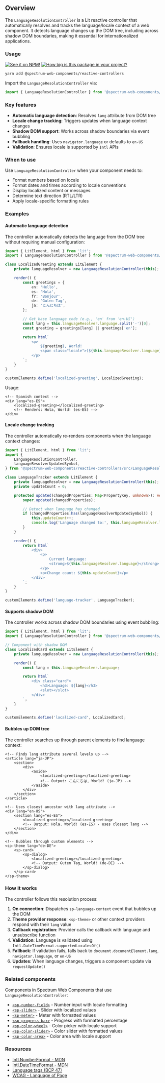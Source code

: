 ## Overview

The `LanguageResolutionController` is a Lit reactive controller that automatically resolves and tracks the language/locale context of a web component. It detects language changes up the DOM tree, including across shadow DOM boundaries, making it essential for internationalized applications.

### Usage

[![See it on NPM!](https://img.shields.io/npm/v/@spectrum-web-components/reactive-controllers?style=for-the-badge)](https://www.npmjs.com/package/@spectrum-web-components/reactive-controllers)
[![How big is this package in your project?](https://img.shields.io/bundlephobia/minzip/@spectrum-web-components/reactive-controllers?style=for-the-badge)](https://bundlephobia.com/result?p=@spectrum-web-components/reactive-controllers)

```bash
yarn add @spectrum-web-components/reactive-controllers
```

Import the `LanguageResolutionController` via:

```typescript
import { LanguageResolutionController } from '@spectrum-web-components/reactive-controllers/src/LanguageResolution.js';
```

### Key features

- **Automatic language detection**: Resolves `lang` attribute from DOM tree
- **Locale change tracking**: Triggers updates when language context changes
- **Shadow DOM support**: Works across shadow boundaries via event bubbling
- **Fallback handling**: Uses `navigator.language` or defaults to `en-US`
- **Validation**: Ensures locale is supported by `Intl` APIs

### When to use

Use `LanguageResolutionController` when your component needs to:

- Format numbers based on locale
- Format dates and times according to locale conventions
- Display localized content or messages
- Determine text direction (RTL/LTR)
- Apply locale-specific formatting rules

### Examples

#### Automatic language detection

The controller automatically detects the language from the DOM tree without requiring manual configuration:

```typescript
import { LitElement, html } from 'lit';
import { LanguageResolutionController } from '@spectrum-web-components/reactive-controllers/src/LanguageResolution.js';

class LocalizedGreeting extends LitElement {
    private languageResolver = new LanguageResolutionController(this);

    render() {
        const greetings = {
            en: 'Hello',
            es: 'Hola',
            fr: 'Bonjour',
            de: 'Guten Tag',
            ja: 'こんにちは',
        };

        // Get base language code (e.g., 'en' from 'en-US')
        const lang = this.languageResolver.language.split('-')[0];
        const greeting = greetings[lang] || greetings['en'];

        return html`
            <p>
                ${greeting}, World!
                <span class="locale">(${this.languageResolver.language})</span>
            </p>
        `;
    }
}

customElements.define('localized-greeting', LocalizedGreeting);
```

Usage:

```html-no-demo
<!-- Spanish context -->
<div lang="es-ES">
    <localized-greeting></localized-greeting>
    <!-- Renders: Hola, World! (es-ES) -->
</div>
```

#### Locale change tracking

The controller automatically re-renders components when the language context changes:

```typescript
import { LitElement, html } from 'lit';
import {
    LanguageResolutionController,
    languageResolverUpdatedSymbol,
} from '@spectrum-web-components/reactive-controllers/src/LanguageResolution.js';

class LanguageTracker extends LitElement {
    private languageResolver = new LanguageResolutionController(this);
    private updateCount = 0;

    protected updated(changedProperties: Map<PropertyKey, unknown>): void {
        super.updated(changedProperties);

        // Detect when language has changed
        if (changedProperties.has(languageResolverUpdatedSymbol)) {
            this.updateCount++;
            console.log('Language changed to:', this.languageResolver.language);
        }
    }

    render() {
        return html`
            <div>
                <p>
                    Current language:
                    <strong>${this.languageResolver.language}</strong>
                </p>
                <p>Change count: ${this.updateCount}</p>
            </div>
        `;
    }
}

customElements.define('language-tracker', LanguageTracker);
```

#### Supports shadow DOM

The controller works across shadow DOM boundaries using event bubbling:

```typescript
import { LitElement, html } from 'lit';
import { LanguageResolutionController } from '@spectrum-web-components/reactive-controllers/src/LanguageResolution.js';

// Component with shadow DOM
class LocalizedCard extends LitElement {
    private languageResolver = new LanguageResolutionController(this);

    render() {
        const lang = this.languageResolver.language;

        return html`
            <div class="card">
                <h3>Language: ${lang}</h3>
                <slot></slot>
            </div>
        `;
    }
}

customElements.define('localized-card', LocalizedCard);
```

#### Bubbles up DOM tree

The controller searches up through parent elements to find language context:

```html-no-demo
<!-- Finds lang attribute several levels up -->
<article lang="ja-JP">
    <section>
        <div>
            <aside>
                <localized-greeting></localized-greeting>
                <!-- Output: こんにちは, World! (ja-JP) -->
            </aside>
        </div>
    </section>
</article>

<!-- Uses closest ancestor with lang attribute -->
<div lang="en-US">
    <section lang="es-ES">
        <localized-greeting></localized-greeting>
        <!-- Output: Hola, World! (es-ES) - uses closest lang -->
    </section>
</div>

<!-- Bubbles through custom elements -->
<sp-theme lang="de-DE">
    <sp-card>
        <sp-dialog>
            <localized-greeting></localized-greeting>
            <!-- Output: Guten Tag, World! (de-DE) -->
        </sp-dialog>
    </sp-card>
</sp-theme>
```

### How it works

The controller follows this resolution process:

1. **On connection**: Dispatches `sp-language-context` event that bubbles up the DOM
2. **Theme provider response**: `<sp-theme>` or other context providers respond with their `lang` value
3. **Callback registration**: Provider calls the callback with language and unsubscribe function
4. **Validation**: Language is validated using `Intl.DateTimeFormat.supportedLocalesOf()`
5. **Fallback**: If validation fails, falls back to `document.documentElement.lang`, `navigator.language`, or `en-US`
6. **Updates**: When language changes, triggers a component update via `requestUpdate()`

### Related components

Components in Spectrum Web Components that use `LanguageResolutionController`:

- [`<sp-number-field>`](../../components/number-field/) - Number input with locale formatting
- [`<sp-slider>`](../../components/slider/) - Slider with localized values
- [`<sp-meter>`](../../components/meter/) - Meter with formatted values
- [`<sp-progress-bar>`](../../components/progress-bar/) - Progress with formatted percentage
- [`<sp-color-wheel>`](../../components/color-wheel/) - Color picker with locale support
- [`<sp-color-slider>`](../../components/color-slider/) - Color slider with formatted values
- [`<sp-color-area>`](../../components/color-area/) - Color area with locale support

### Resources

- [Intl.NumberFormat - MDN](https://developer.mozilla.org/en-US/docs/Web/JavaScript/Reference/Global_Objects/Intl/NumberFormat)
- [Intl.DateTimeFormat - MDN](https://developer.mozilla.org/en-US/docs/Web/JavaScript/Reference/Global_Objects/Intl/DateTimeFormat)
- [Language tags (BCP 47)](https://www.w3.org/International/articles/language-tags/)
- [WCAG - Language of Page](https://www.w3.org/WAI/WCAG21/Understanding/language-of-page.html)
